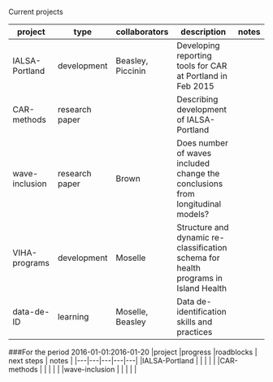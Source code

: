
Current projects


|project   |type   |collaborators   |description    | notes    |
|---|---|---|---|---|
|IALSA-Portland   | development   | Beasley, Piccinin  |Developing reporting tools for CAR at Portland in Feb 2015 |   |
|CAR-methods   | research paper  |  |Describing development of IALSA-Portland |   |
|wave-inclusion   | research paper  | Brown   |Does number of waves included change the conclusions from longitudinal models?    |   |
|VIHA-programs   | development   | Moselle   | Structure and dynamic re-classification schema for health programs in Island Health   |   |
|data-de-ID   | learning  | Moselle, Beasley  | Data de-identification skills and practices  |   | 


###For the period 2016-01-01:2016-01-20 
|project   |progress   |roadblocks   | next steps   |  notes   |
|---|---|---|---|---|
|IALSA-Portland   |   |   |   |   |
|CAR-methods   |   |   |   |   |
|wave-inclusion |   |   |   |   |


